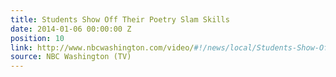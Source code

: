 ```yaml
---
title: Students Show Off Their Poetry Slam Skills
date: 2014-01-06 00:00:00 Z
position: 10
link: http://www.nbcwashington.com/video/#!/news/local/Students-Show-Off-Their-Poetry-Slam-Skills/238910401
source: NBC Washington (TV)
---
```


